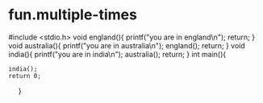 # fun.multiple-times
#include <stdio.h>
void england(){
    printf("you are in england\n");
    return;
}
void australia(){
    printf("you are in australia\n");
    england();
    return;
}
void india(){
    printf("you are in india\n");
    australia();
    return;
}
int main(){
    
    india();
    return 0;
    
}
